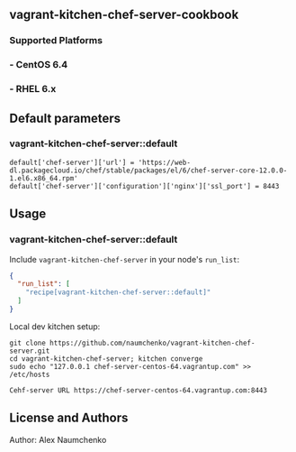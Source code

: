 ## vagrant-kitchen-chef-server-cookbook
### Supported Platforms

### - CentOS 6.4
### - RHEL 6.x
## Default parameters
### vagrant-kitchen-chef-server::default
```
default['chef-server']['url'] = 'https://web-dl.packagecloud.io/chef/stable/packages/el/6/chef-server-core-12.0.0-1.el6.x86_64.rpm'
default['chef-server']['configuration']['nginx']['ssl_port'] = 8443
```

## Usage

### vagrant-kitchen-chef-server::default

Include `vagrant-kitchen-chef-server` in your node's `run_list`:

```json
{
  "run_list": [
    "recipe[vagrant-kitchen-chef-server::default]"
  ]
}
```
Local dev kitchen setup:
```
git clone https://github.com/naumchenko/vagrant-kitchen-chef-server.git
cd vagrant-kitchen-chef-server; kitchen converge
sudo echo "127.0.0.1 chef-server-centos-64.vagrantup.com" >> /etc/hosts

Cehf-server URL https://chef-server-centos-64.vagrantup.com:8443
```

## License and Authors

Author: Alex Naumchenko


